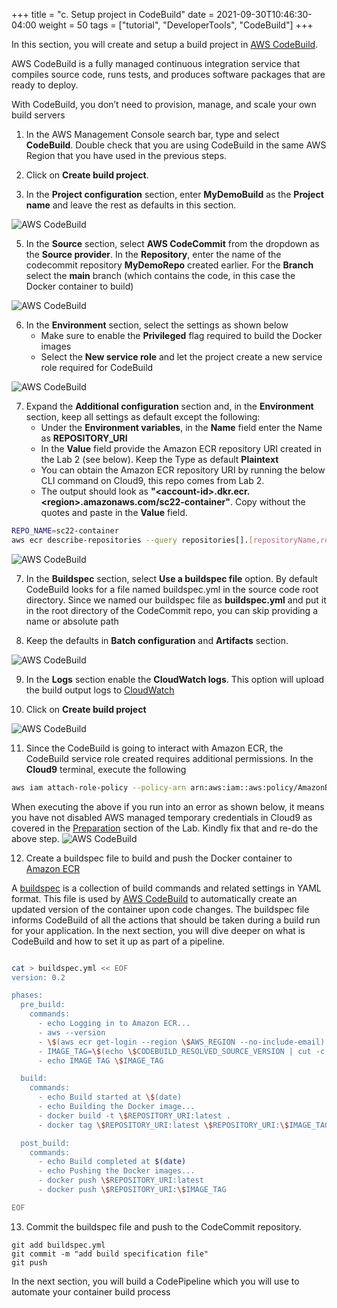 +++
title = "c. Setup project in CodeBuild"
date = 2021-09-30T10:46:30-04:00
weight = 50
tags = ["tutorial", "DeveloperTools", "CodeBuild"]
+++

In this section, you will create and setup a build project in [AWS CodeBuild](https://aws.amazon.com/codebuild/).

AWS CodeBuild is a fully managed continuous integration service that compiles source code, runs tests, and produces software packages that are ready to deploy. 

With CodeBuild, you don’t need to provision, manage, and scale your own build servers



1. In the AWS Management Console search bar, type and select **CodeBuild**. Double check that you are using CodeBuild in the same AWS Region that you have used in the previous steps.

2. Click on **Create build project**.

3. In the **Project configuration** section, enter **MyDemoBuild** as the **Project name** and leave the rest as defaults in this section. 

![AWS CodeBuild](/images/cicd/code-build-1.png)

5. In the **Source** section, select **AWS CodeCommit** from the dropdown as the **Source provider**. In the **Repository**, enter the name of the codecommit repository **MyDemoRepo** created earlier. For the **Branch** select the **main** branch (which contains the code, in this case the Docker container to build)

![AWS CodeBuild](/images/cicd/code-build-2a.png)

6. In the **Environment** section, select the settings as shown below
	- Make sure to enable the **Privileged** flag required to build the Docker images
	- Select the **New service role** and let the project create a new service role required for CodeBuild


![AWS CodeBuild](/images/cicd/code-build-3.png)

7. Expand the **Additional configuration** section and, in the **Environment** section, keep all settings as default except the following:
  	- Under the **Environment variables**, in the **Name** field enter the Name as **REPOSITORY_URI** 
	- In the **Value** field provide the Amazon ECR repository URI created in the Lab 2 (see below). Keep the Type as default **Plaintext**
	- You can obtain the Amazon ECR repository URI by running the below CLI command on Cloud9, this repo comes from Lab 2.
	- The output should look as **"\<account-id\>.dkr.ecr.\<region\>.amazonaws.com/sc22-container"**. Copy without the quotes and paste in the **Value** field.
 
```bash
REPO_NAME=sc22-container
aws ecr describe-repositories --query repositories[].[repositoryName,repositoryUri] | grep "/${REPO_NAME}"
 ```

![AWS CodeBuild](/images/cicd/code-build-5.png)

7. In the **Buildspec** section, select **Use a buildspec file** option. By default CodeBuild looks for a file named buildspec.yml in the source code root directory. Since we named our buildspec file as **buildspec.yml** and put it in the root directory of the CodeCommit repo, you can skip providing a name or absolute path
 
8. Keep the defaults in **Batch configuration** and **Artifacts** section.

![AWS CodeBuild](/images/cicd/code-build-6.png)

9. In the **Logs** section enable the **CloudWatch logs**. This option will upload the build output logs to [CloudWatch](https://aws.amazon.com/cloudwatch/)

10. Click on **Create build project**

![AWS CodeBuild](/images/cicd/code-build-4.png)

11. Since the CodeBuild is going to interact with Amazon ECR, the CodeBuild service role created requires additional permissions. In the **Cloud9** terminal, execute the following 

```bash
aws iam attach-role-policy --policy-arn arn:aws:iam::aws:policy/AmazonEC2ContainerRegistryFullAccess --role-name codebuild-MyDemoBuild-service-role
```

When executing the above if you run into an error as shown below, it means you have not disabled AWS managed temporary credentials in Cloud9 as covered in the [Preparation](/02-aws-getting-started.html) section of the Lab. 
Kindly fix that and re-do the above step.
![AWS CodeBuild](/images/cicd/code-build-temp-cred-error.png)
 

12. Create a buildspec file to build and push the Docker container to [Amazon ECR](https://aws.amazon.com/ecr/)

A [buildspec](https://docs.aws.amazon.com/codebuild/latest/userguide/build-spec-ref.html) is a collection of build commands and related settings in YAML format. This file is used by [AWS CodeBuild](https://docs.aws.amazon.com/codebuild/latest/userguide/welcome.html) to automatically create an updated version of the container upon code changes. The buildspec file informs CodeBuild of all the actions that should be taken during a build run for your application. In the next section, you will dive deeper on what is CodeBuild and how to set it up as part of a pipeline. 
```bash

cat > buildspec.yml << EOF
version: 0.2

phases:
  pre_build:
    commands:
      - echo Logging in to Amazon ECR...
      - aws --version
      - \$(aws ecr get-login --region \$AWS_REGION --no-include-email)
      - IMAGE_TAG=\$(echo \$CODEBUILD_RESOLVED_SOURCE_VERSION | cut -c 1-8)
      - echo IMAGE TAG \$IMAGE_TAG

  build:
    commands:
      - echo Build started at \$(date)
      - echo Building the Docker image...
      - docker build -t \$REPOSITORY_URI:latest .
      - docker tag \$REPOSITORY_URI:latest \$REPOSITORY_URI:\$IMAGE_TAG

  post_build:
    commands:
      - echo Build completed at $(date)
      - echo Pushing the Docker images...
      - docker push \$REPOSITORY_URI:latest
      - docker push \$REPOSITORY_URI:\$IMAGE_TAG

EOF
```

13. Commit the buildspec file and push to the CodeCommit repository.

```
git add buildspec.yml
git commit -m "add build specification file"
git push
```

In the next section, you will build a CodePipeline which you will use to automate your container build process
